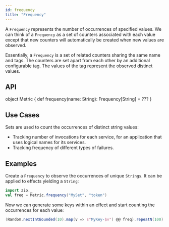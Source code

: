 ```yaml
---
id: frequency 
title: "Frequency"
---
```


A `Frequency` represents the number of occurrences of specified values. We can think of a `Frequency` as a set of counters associated with each value except that new counters will automatically be created when new values are observed.

Essentially, a `Frequency` is a set of related counters sharing the same name and tags. The counters are set apart from each other by an additional configurable tag. The values of the tag represent the observed distinct values.

## API

object Metric {
  def frequency(name: String): Frequency[String] = ???
}

## Use Cases

Sets are used to count the occurrences of distinct string values:
- Tracking number of invocations for each service, for an application that uses logical names for its services.
- Tracking frequency of different types of failures.

## Examples

Create a `Frequency` to observe the occurrences of unique `Strings`. It can be applied to effects yielding a `String`:

```scala mdoc:silent:nest
import zio._
val freq = Metric.frequency("MySet", "token")
```

Now we can generate some keys within an effect and start counting the occurrences for each value:

```scala mdoc:silent:nest
(Random.nextIntBounded(10).map(v => s"MyKey-$v") @@ freq).repeatN(100)
```
